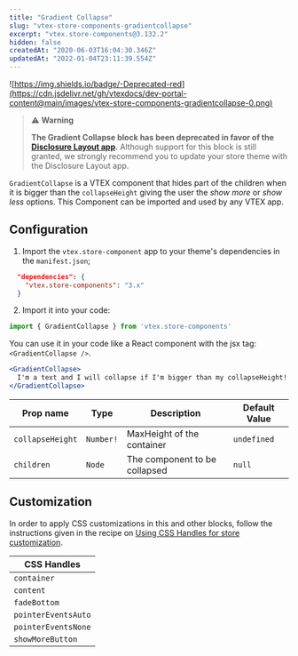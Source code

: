 ```yaml
---
title: "Gradient Collapse"
slug: "vtex-store-components-gradientcollapse"
excerpt: "vtex.store-components@3.132.2"
hidden: false
createdAt: "2020-06-03T16:04:30.346Z"
updatedAt: "2022-01-04T23:11:39.554Z"
---
```

![https://img.shields.io/badge/-Deprecated-red](https://cdn.jsdelivr.net/gh/vtexdocs/dev-portal-content@main/images/vtex-store-components-gradientcollapse-0.png)

>⚠️ **Warning**
>
> **The Gradient Collapse block has been deprecated in favor of the [Disclosure Layout app](https://developers.vtex.com/vtex-developer-docs/docs/vtex-disclosure-layout).** Although support for this block is still granted, we strongly recommend you to update your store theme with the Disclosure Layout app.

`GradientCollapse` is a VTEX component that hides part of the children when it is bigger than the `collapseHeight` giving the user the _show more_ or _show less_ options. This Component can be imported and used by any VTEX app.

## Configuration

1. Import the `vtex.store-component` app to your theme's dependencies in the `manifest.json`;

```json
  "dependencies": {
    "vtex.store-components": "3.x"
  }
```

2. Import it into your code:

```js
import { GradientCollapse } from 'vtex.store-components'
```

You can use it in your code like a React component with the jsx tag: `<GradientCollapse />`.

```jsx
<GradientCollapse>
  I'm a text and I will collapse if I'm bigger than my collapseHeight!
</GradientCollapse>
```

| Prop name        | Type      | Description                   | Default Value |
| ---------------- | --------- | ----------------------------- | ------------- |
| `collapseHeight` | `Number!` | MaxHeight of the container    | `undefined`   |
| `children`       | `Node`    | The component to be collapsed | `null`        |

## Customization

In order to apply CSS customizations in this and other blocks, follow the instructions given in the recipe on [Using CSS Handles for store customization](https://vtex.io/docs/recipes/style/using-css-handles-for-store-customization).

| CSS Handles         |
| ------------------- |
| `container`         |
| `content`           |
| `fadeBottom`        |
| `pointerEventsAuto` |
| `pointerEventsNone` |
| `showMoreButton`    |